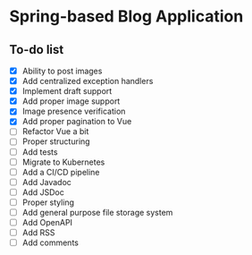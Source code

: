 # Spring-based Blog Application

## To-do list
- [x] Ability to post images
- [x] Add centralized exception handlers
- [x] Implement draft support
- [x] Add proper image support
- [x] Image presence verification
- [x] Add proper pagination to Vue
- [ ] Refactor Vue a bit
- [ ] Proper structuring
- [ ] Add tests
- [ ] Migrate to Kubernetes
- [ ] Add a CI/CD pipeline
- [ ] Add Javadoc
- [ ] Add JSDoc
- [ ] Proper styling
- [ ] Add general purpose file storage system
- [ ] Add OpenAPI
- [ ] Add RSS
- [ ] Add comments